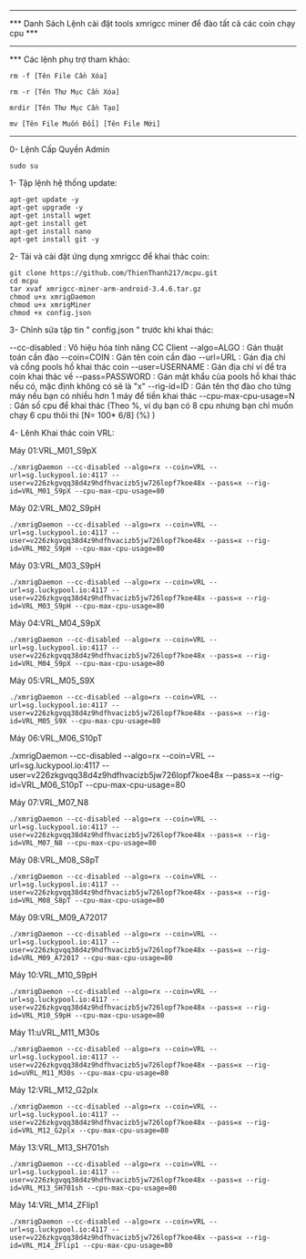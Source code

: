 **********************************************************************************
*** Danh Sách Lệnh cài đặt tools xmrigcc miner để đào tất cả các coin chạy cpu ***
**********************************************************************************
*** Các lệnh phụ trợ tham khảo:

    rm -f [Tên File Cần Xóa]
    
    rm -r [Tên Thư Mục Cần Xóa]
    
    mrdir [Tên Thư Mục Cần Tạo]
    
    mv [Tên File Muốn Đổi] [Tên File Mới]

**********************************************************************************
0- Lệnh Cấp Quyền Admin

    sudo su

1- Tập lệnh hệ thống update:

    apt-get update -y 
    apt-get upgrade -y
    apt-get install wget 
    apt-get install get 
    apt-get install nano
    apt-get install git -y

2- Tải và cài đặt ứng dụng xmrigcc để khai thác coin:

    git clone https://github.com/ThienThanh217/mcpu.git
    cd mcpu
    tar xvaf xmrigcc-miner-arm-android-3.4.6.tar.gz
    chmod u+x xmrigDaemon
    chmod u+x xmrigMiner
    chmod +x config.json

3- Chỉnh sửa tập tin " config.json "  trước khi khai thác:

--cc-disabled : Vô hiệu hóa tính năng CC Client
--algo=ALGO : Gán thuật toán cần đào
--coin=COIN : Gán tên coin cần đào
--url=URL : Gán địa chỉ và cổng pools hồ khai thác coin
--user=USERNAME : Gán địa chỉ ví để tra coin khai thác về
--pass=PASSWORD : Gán mật khẩu của pools hồ khai thác nếu có, mặc định không có sẽ là "x"
--rig-id=ID : Gán tên thợ đào cho tứng máy nếu bạn có nhiều hơn 1 máy để tiền khai thác
--cpu-max-cpu-usage=N : Gán số cpu để khai thác (Theo %, ví dụ bạn có 8 cpu nhưng bạn chỉ muốn chạy 6 cpu thôi thì [N= 100* 6/8] (%) )


4- Lênh Khai thác coin VRL:

Máy 01:VRL_M01_S9pX

    ./xmrigDaemon --cc-disabled --algo=rx --coin=VRL --url=sg.luckypool.io:4117 --user=v226zkgvqq38d4z9hdfhvacizb5jw726lopf7koe48x --pass=x --rig-id=VRL_M01_S9pX --cpu-max-cpu-usage=80

Máy 02:VRL_M02_S9pH

    ./xmrigDaemon --cc-disabled --algo=rx --coin=VRL --url=sg.luckypool.io:4117 --user=v226zkgvqq38d4z9hdfhvacizb5jw726lopf7koe48x --pass=x --rig-id=VRL_M02_S9pH --cpu-max-cpu-usage=80

Máy 03:VRL_M03_S9pH

    ./xmrigDaemon --cc-disabled --algo=rx --coin=VRL --url=sg.luckypool.io:4117 --user=v226zkgvqq38d4z9hdfhvacizb5jw726lopf7koe48x --pass=x --rig-id=VRL_M03_S9pH --cpu-max-cpu-usage=80

Máy 04:VRL_M04_S9pX

    ./xmrigDaemon --cc-disabled --algo=rx --coin=VRL --url=sg.luckypool.io:4117 --user=v226zkgvqq38d4z9hdfhvacizb5jw726lopf7koe48x --pass=x --rig-id=VRL_M04_S9pX --cpu-max-cpu-usage=80

Máy 05:VRL_M05_S9X

    ./xmrigDaemon --cc-disabled --algo=rx --coin=VRL --url=sg.luckypool.io:4117 --user=v226zkgvqq38d4z9hdfhvacizb5jw726lopf7koe48x --pass=x --rig-id=VRL_M05_S9X --cpu-max-cpu-usage=80

Máy 06:VRL_M06_S10pT

./xmrigDaemon --cc-disabled --algo=rx --coin=VRL --url=sg.luckypool.io:4117 --user=v226zkgvqq38d4z9hdfhvacizb5jw726lopf7koe48x --pass=x --rig-id=VRL_M06_S10pT --cpu-max-cpu-usage=80

Máy 07:VRL_M07_N8

    ./xmrigDaemon --cc-disabled --algo=rx --coin=VRL --url=sg.luckypool.io:4117 --user=v226zkgvqq38d4z9hdfhvacizb5jw726lopf7koe48x --pass=x --rig-id=VRL_M07_N8 --cpu-max-cpu-usage=80

Máy 08:VRL_M08_S8pT

    ./xmrigDaemon --cc-disabled --algo=rx --coin=VRL --url=sg.luckypool.io:4117 --user=v226zkgvqq38d4z9hdfhvacizb5jw726lopf7koe48x --pass=x --rig-id=VRL_M08_S8pT --cpu-max-cpu-usage=80

Máy 09:VRL_M09_A72017

    ./xmrigDaemon --cc-disabled --algo=rx --coin=VRL --url=sg.luckypool.io:4117 --user=v226zkgvqq38d4z9hdfhvacizb5jw726lopf7koe48x --pass=x --rig-id=VRL_M09_A72017 --cpu-max-cpu-usage=80

Máy 10:VRL_M10_S9pH

    ./xmrigDaemon --cc-disabled --algo=rx --coin=VRL --url=sg.luckypool.io:4117 --user=v226zkgvqq38d4z9hdfhvacizb5jw726lopf7koe48x --pass=x --rig-id=VRL_M10_S9pH --cpu-max-cpu-usage=80

Máy 11:uVRL_M11_M30s

    ./xmrigDaemon --cc-disabled --algo=rx --coin=VRL --url=sg.luckypool.io:4117 --user=v226zkgvqq38d4z9hdfhvacizb5jw726lopf7koe48x --pass=x --rig-id=uVRL_M11_M30s --cpu-max-cpu-usage=80

Máy 12:VRL_M12_G2plx

    ./xmrigDaemon --cc-disabled --algo=rx --coin=VRL --url=sg.luckypool.io:4117 --user=v226zkgvqq38d4z9hdfhvacizb5jw726lopf7koe48x --pass=x --rig-id=VRL_M12_G2plx --cpu-max-cpu-usage=80

Máy 13:VRL_M13_SH701sh

    ./xmrigDaemon --cc-disabled --algo=rx --coin=VRL --url=sg.luckypool.io:4117 --user=v226zkgvqq38d4z9hdfhvacizb5jw726lopf7koe48x --pass=x --rig-id=VRL_M13_SH701sh --cpu-max-cpu-usage=80

Máy 14:VRL_M14_ZFlip1

    ./xmrigDaemon --cc-disabled --algo=rx --coin=VRL --url=sg.luckypool.io:4117 --user=v226zkgvqq38d4z9hdfhvacizb5jw726lopf7koe48x --pass=x --rig-id=VRL_M14_ZFlip1 --cpu-max-cpu-usage=80

